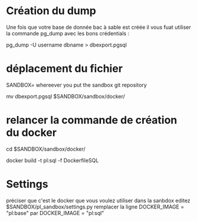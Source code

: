 
# Création du dump 

Une fois que votre base de donnée bac à sable est créée 
il vous fuat utiliser la commande pg_dump avec les bons crédentials :


  pg_dump -U username dbname > dbexport.pgsql

# déplacement du fichier

SANDBOX= whereever you put the sandbox git repository 

mv dbexport.pgsql    $SANDBOX/sandbox/docker/

# relancer la commande de création du docker

cd $SANDBOX/sandbox/docker/

docker build -t pl:sql -f DockerfileSQL

# Settings 

préciser que c'est le docker que vous voulez utiliser dans la sanbdox 
editez 
$SANDBOX/pl_sandbox/settings.py 
remplacer la ligne 
DOCKER_IMAGE = "pl:base"
par 
DOCKER_IMAGE = "pl:sql"

